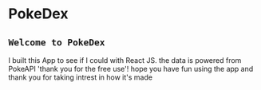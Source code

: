# PokeDex 

## `Welcome to PokeDex`

I built this App to see if I could with React JS.
the data is powered from PokeAPI 'thank you for the free use'! hope you have fun using the app
and thank you for taking intrest in how it's made

